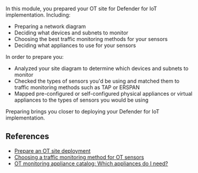 In this module, you prepared your OT site for Defender for IoT implementation. Including:

- Preparing a network diagram
- Deciding what devices and subnets to monitor
- Choosing the best traffic monitoring methods for your sensors
- Deciding what appliances to use for your sensors

In order to prepare you:

- Analyzed your site diagram to determine which devices and subnets to monitor
- Checked the types of sensors you'd be using and matched them to traffic monitoring methods such as TAP or ERSPAN
- Mapped pre-configured or self-configured physical appliances or virtual appliances to the types of sensors you would be using

Preparing brings you closer to deploying your Defender for IoT implementation.

## References

- [Prepare an OT site deployment](/azure/defender-for-iot/organizations/best-practices/plan-prepare-deploy)
- [Choosing a traffic monitoring method for OT sensors](/azure/defender-for-iot/organizations/best-practices/traffic-mirroring-methods)
- [OT monitoring appliance catalog: Which appliances do I need?](/azure/defender-for-iot/organizations/ot-appliance-sizing)

<!-- Do not include any other content -->
